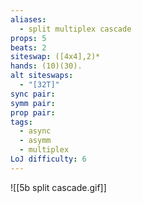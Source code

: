 ```yaml
---
aliases:
  - split multiplex cascade
props: 5
beats: 2
siteswap: ([4x4],2)*
hands: (10)(30).
alt siteswaps:
  - "[32T]"
sync pair: 
symm pair: 
prop pair: 
tags:
  - async
  - asymm
  - multiplex
LoJ difficulty: 6
---
```

![[5b split cascade.gif]]
